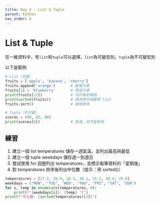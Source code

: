 ```yaml
---
title: Day 4 - List & Tuple
parent: Python
nav_order: 4
---
```


# List & Tuple

在一維資料中，有`list`和`tuple`可以選擇，`list`為可變型別，`tuple`為不可變型別

以下是範例

```python
# List（可變）
fruits = ['apple', 'banana', 'cherry']
fruits.append('orange')       # 新增元素
fruits[1] = 'blueberry'       # 修改元素
print(fruits[:2])             # 切片取前兩個
print(sorted(fruits))         # 排序但不改變原 list
fruits.sort()                 # 就地排序

# Tuple（不可變）
scores = (90, 85, 88)
print(scores[0])              # 取值，但不能修改
```

## 練習

1. 建立一個 list temperatures 儲存一週氣溫，並列出最高與最低
2. 建立一個 tuple weekdays 儲存週一到週日
3. 嘗試使用 for 迴圈列出 temperatures，並標示每筆資料的「星期幾」
4. 對 temperatures 排序後列出中位數（提示：用 sorted()）

```python
temperatures = [27.5, 26.9, 28.3, 30.1, 31.2, 30.6, 29.8]
weekdays = ("MON", "TUE", "WED", "THU", "FRI", "SAT", "SUN")
for i, temp in enumerate(temperatures, 0):
    print(f"{weekdays[i]}: {temp} °C")
print(f"中位數: {sorted(temperatures)[3]}")
```
